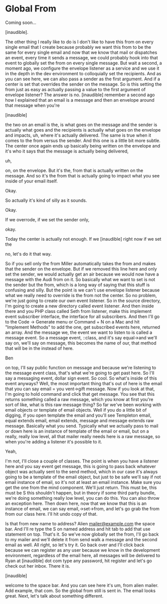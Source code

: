 # Global From

Coming soon...

[inaudible].

The other thing I really like to do is I don't like to have this from on every single
email that I create because probably we want this from to be the same for every
single email and now that we know that mail or dispatches an event, every time it
sends a message, we could probably hook into that event to globally set the from on
every single message. But wait a second, a moment ago, we configure the envelope
listener as a service and we use it in the depth in the dev environment to
colloquially set the recipients. And as you can see here, we can also pass a sender
as the first argument. And if a center is set that overrides the sender on the
message. So is this setting the from just as easy as actually passing a value to the
first argument of envelope listener? The answer is no. [inaudible] remember a second
ago how I explained that an email is a message and then an envelope around that
message when you're

[inaudible]

the two on an email is the, is what goes on the message and the sender is actually
what goes and the recipients is actually what goes on the envelope and impacts, uh,
where it's actually delivered. The same is true when it comes to the from versus the
sender. And this one is a little bit more subtle. The center once again ends up
basically being written on the envelope and it's who it says that the message is
actually being delivered,

uh,

on, on the envelope. But it's the, from that is actually written on the message. And
so it's the from that is actually going to impact what you see inside of your email
itself.

Okay.

So actually it's kind of silly as it sounds.

Okay.

If we overrode, if we set the sender only,

okay.

Today the center is actually not enough. If we [inaudible] right now if we set the

no, let's do it that way.

So if you sell only the from Miller automatically takes the from and makes that the
sender on the envelope. But if we removed this line here and only set the sender, we
would actually get an air because we would now have a message with the Audi from on
it. So basically what we want to set is not the sender but the from, which is a long
way of saying that this stuff is confusing and silly. But the point is we can't use
envelope listener because what we really need to override is the from not the center.
So no problem, we're just going to create our own event listener. So in the source
directory, I'm going to create a new directory called event listener. And then inside
there and you PHP class called Seth from listener, make this implement event
subscriber interface, the interface for all subscribers. And then I'll go to the Code
-> Generate menu or Command + N on a Mac and hit "Implement Methods" to add the one,
get subscribed events here, returned an array. And the message we, the event we want
to listen to is called a message event. So a message event, ::class, and it's say
equal->and we'll say on, we'll say on message, this becomes the name of our, that
method that will be in the instead of here.

Ben

on top, I'll say public function on message and because we're listening to the
message event class, that's what we're going to get past here. So I'll say a
messaging event, dollar sign event. So cool. So what's inside of this event anyways?
Well, the most important thing that's out of here is the email that you can say email
= you vent->gift message. Now if you look at that, I'm going to hold command and
click that get message. You see that this returns something called a raw message,
which you know at first you're sort of like, what is this raw message thing? So far
we've been working with email objects or template of email objects. Well if you do a
little bit of digging, if you open template the email and you'll see Templeton email,
equal extends email, email extends, message and message extends raw message.
Basically what you send. Typically what we actually pass to mail or down here is an
instance of template of the email or email, but on a really, really low level, all
that mailer really needs here is a raw message, so when you're adding a listener it's
possible to it.

Yeah,

I'm not, I'll close a couple of classes. The point is when you have a listener here
and you say event get message, this is going to pass back whatever object was
actually sent to the send method, which in our case it's always going to be a
template of the email object, but just to be safe we'll say if not email instance of
email, so it's not at least an email instance. Make sure you get the one from the
mind component. We'll just return. This must be, this must be S this shouldn't
happen, but in theory if some third party bundle, we're doing something really low
level, you can do this. You can also throw an exception here. Then down here, now
that we know that this is an instance of email, we can say email,->set->from, and
let's go grab the from from our class here. I'll hit undo copy of that.

Is that from new name to address? Alien mailer@example.com the space bar. And I'll re
type the S on named address and hit tab to add that use statement on top. That's it.
So we've now globally set the from, I'll go back to my mailer and we'll delete it
from send walk a message and the second email as well. All right, so let's try it. Go
back over and I'll click back because we can register as any user because we know in
the development environment, regardless of the email here, all messages will be
delivered to Ryan at [inaudible] dot com type any password, hit register and let's go
check out her inbox. There it is.

[inaudible]

welcome to the space bar. And you can see here it's um, from alien mailer. Add
example, that com. So the global from still is sent in. The email looks great. Next,
let's talk about something different.